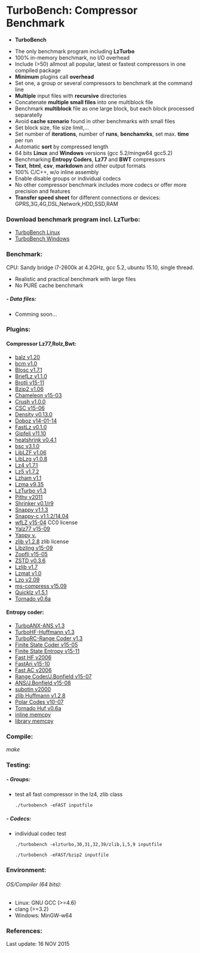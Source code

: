 TurboBench: Compressor Benchmark
================================
+ **TurboBench**
 - The only benchmark program including **LzTurbo**
 - 100% in-memory benchmark, no I/O overhead
 - Include (>50) allmost all popular, latest or fastest compressors in one compiled package 
 - **Minimum** plugins call **overhead**
 - Set one, a group or several compressors to benchmark at the command line
 - **Multiple** input files with **recursive** directories
 - Concatenate **multiple small files** into one multiblock file
 - Benchmark **multiblock** file as one large block, but each block processed separatelly
 - Avoid **cache szenario** found in other benchmarks with small files
 - Set block size, file size limit,...
 - Set number of **iterations**, number of **runs**, **benchamrks**, set max. **time** per run
 - Automatic **sort** by compressed length
 - 64 bits **Linux** and **Windows** versions (gcc 5.2/mingw64 gcc5.2)
 - Benchmarking **Entropy Coders**, **Lz77** and **BWT** compressors
 - **Text**, **html**, **csv**, **markdown** and other output formats
 - 100% C/C++, w/o inline assembly
 - Enable disable groups or individual codecs
 - No other compressor benchmark includes more codecs or offer more precision and features
 - **Transfer speed sheet** for different connections or devices: GPRS,3G,4G,DSL,Network,HDD,SSD,RAM

### Download benchmark program incl. LzTurbo:
 - [TurboBench Linux](https://sites.google.com/site/powturbo/downloads)
 - [TurboBench Windows](https://sites.google.com/site/powturbo/downloads)

### Benchmark:
CPU: Sandy bridge i7-2600k at 4.2GHz, gcc 5.2, ubuntu 15.10, single thread.
- Realistic and practical benchmark with large files
- No PURE cache benchmark

##### - Data files:
 - Comming soon...


### Plugins:
#### Compressor Lz77,Rolz,Bwt:
 - [balz v1.20](http://sourceforge.net/projects/balz)
 - [bcm v1.0](http://sourceforge.net/projects/bcm)
 - [Blosc v1.7.1](https://github.com/Blosc/c-blosc2)
 - [BriefLz v1.1.0](https://github.com/jibsen/brieflz)
 - [Brotli v15-11](https://github.com/google/brotli)
 - [Bzip2 v1.06](http://www.bzip.org/downloads.html)
 - [Chameleon v15-03](http://cbloomrants.blogspot.de/2015/03/03-25-15-my-chameleon.html)
 - [Crush v1.0.0](http://sourceforge.net/projects/crush)
 - [CSC v15-06](https://github.com/fusiyuan2010/CSC)
 - [Density v0.13.0](https://github.com/centaurean/density)
 - [Doboz v14-01-14](https://bitbucket.org/attila_afra)
 - [FastLz v0.1.0](http://fastlz.org)
 - [Gipfeli v11.10](https://github.com/google/gipfeli)
 - [heatshrink v0.4.1](https://github.com/atomicobject/heatshrink)
 - [bsc v3.1.0](https://github.com/IlyaGrebnov/libbsc)
 - [LibLZF v1.06](http://oldhome.schmorp.de/marc/liblzf.html)
 - [LibLzg v1.0.8](https://github.com/mbitsnbites/liblzg)
 - [Lz4 v1.7.1](https://github.com/Cyan4973/lz4)
 - [Lz5 v1.7.2](https://github.com/inikep/lz5)
 - [Lzham v1.1](https://github.com/richgel999/lzham_codec_devel)
 - [Lzma v9.35](http://7-zip.org)
 - [LzTurbo v1.3](https://sites.google.com/site/powturbo)
 - [Pithy v2011](https://github.com/johnezang/pithy)
 - [Shrinker v0.1/r9](https://code.google.com/p/data-shrinker)
 - [Snappy v1.1.3](https://github.com/google/snappy)
 - [Snappy-c v1.1.2/14.04](https://github.com/andikleen/snappy-c)
 - [wfLZ v15-04](https://github.com/ShaneWF/wflz) CC0 license
 - [Yalz77 v15-09](https://github.com/ivan-tkatchev/yalz77)
 - [Yappy v.]() 
 - [zlib v1.2.8](http://zlib.net) zlib license
 - [Libzling v15-09](https://github.com/richox/libzling)
 - [Zopfli v15-05](https://code.google.com/p/zopfli)
 - [ZSTD v0.3.6](https://github.com/Cyan4973/zstd)
 - [Lzlib v1.7](http://www.nongnu.org/lzip)
 - [Lzmat v1.0](https://github.com/nemequ/lzmat)
 - [Lzo v2.09](http://www.oberhumer.com/opensource/lzo)
 - [ms-compress v15.09](https://github.com/coderforlife/ms-compress)
 - [Quicklz v1.5.1](http://www.quicklz.com)
 - [Tornado v0.6a](http://freearc.org)

#### Entropy coder:
 - [TurboANX-ANS v1.3](https://sites.google.com/site/powturbo)
 - [TurboHF-Huffmann v1.3](https://sites.google.com/site/powturbo)
 - [TurboRC-Range Coder v1.3](https://sites.google.com/site/powturbo)
 - [Finite State Coder v15-05](https://github.com/skal65535/fsc)
 - [Finite State Entropy v15-11](https://github.com/Cyan4973/FiniteStateEntropy)
 - [Fast HF v2006](http://www.cipr.rpi.edu/research/SPIHT/)
 - [FastAri v15-10](https://github.com/davidcatt/FastARI)
 - [Fast AC v2006](http://www.cipr.rpi.edu/research/SPIHT/)
 - [Range Coder/J.Bonfield v15-07](ftp://ftp.sanger.ac.uk/pub/users/jkb)
 - [ANS/J.Bonfield v15-08](ftp://ftp.sanger.ac.uk/pub/users/jkb)
 - [subotin v2000](http://ezcodesample.com/ralpha/Subbotin.txt)
 - [zlib Huffmann v1.2.8](https://github.com/Cyan4973/FiniteStateEntropy)
 - [Polar Codes v10-07](http://www.ezcodesample.com/prefixer/prefixer_article.html)
 - [Tornado Huf v0.6a](http://freearc.org/Research.aspx)
 - [inline memcpy](https://github.com/powturbo/TurboBench)
 - [library memcpy](https://github.com/powturbo/TurboBench)

### Compile:
  *make*

### Testing:
##### - Groups:
  + test all fast compressor in the lz4, zlib class<br />


        ./turbobench -eFAST inputfile

##### - Codecs:

  + individual codec test<br />


        ./turbobench -elzturbo,30,31,32,39/zlib,1,5,9 inputfile

        ./turbobench -eFAST/bzip2 inputfile

### Environment:
###### OS/Compiler (64 bits):
- Linux: GNU GCC (>=4.6)
- clang (>=3.2)
- Windows: MinGW-w64

### References:

Last update: 16 NOV 2015

